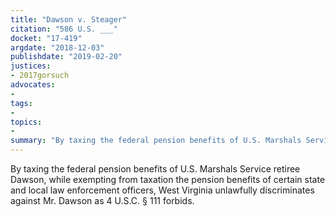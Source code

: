 ```yaml
---
title: "Dawson v. Steager"
citation: "586 U.S. ___"
docket: "17-419"
argdate: "2018-12-03"
publishdate: "2019-02-20"
justices:
- 2017gorsuch
advocates:
- 
tags:
- 
topics:
- 
summary: "By taxing the federal pension benefits of U.S. Marshals Service retiree Dawson, while exempting from taxation the pension benefits of certain state and local law enforcement officers, West Virginia unlawfully discriminates against Mr. Dawson as 4 U.S.C. § 111 forbids."
---
```

By taxing the federal pension benefits of U.S. Marshals Service retiree Dawson, while exempting from taxation the pension benefits of certain state and local law enforcement officers, West Virginia unlawfully discriminates against Mr. Dawson as 4 U.S.C. § 111 forbids.